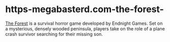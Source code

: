 # https-megabasterd.com-the-forest-
[The Forest](https://megabasterd.com/the-forest/) is a survival horror game developed by Endnight Games. Set on a mysterious, densely wooded peninsula, players take on the role of a plane crash survivor searching for their missing son.
